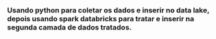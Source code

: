 ### Usando python para coletar os dados e inserir no data lake, depois usando spark databricks para tratar e inserir na segunda camada de dados tratados.